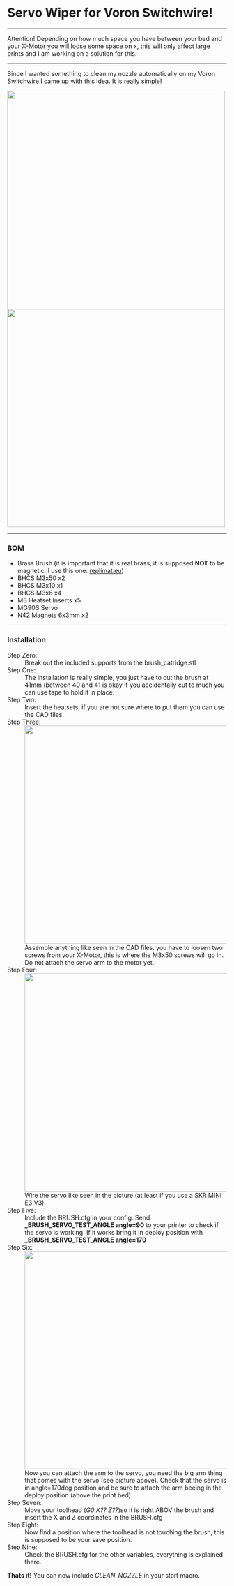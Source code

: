 <h1>Servo Wiper for Voron Switchwire!</h1>
<hr>
<div>Attention! Depending on how much space you have between your bed and your X-Motor you will loose some space on x, this will only affect large prints and I am working on a solution for this.</div>
<hr>
<div>
  <p>Since I wanted something to clean my nozzle automatically on my Voron Switchwire I came up with this idea. It is really simple!</p>
    <img src='https://github.com/flow1990/VoronUsers/blob/master/printer_mods/flow1990/servo_wiper/Images/front_view_fusion.png' width='500px'>
  <img src='https://github.com/flow1990/VoronUsers/blob/master/printer_mods/flow1990/servo_wiper/Images/image1.jpeg' width='500px'>
</div>
<hr>
<div>
  <h3><B>BOM</B></h3>
  <ul>
    <li>Brass Brush (it is important that it is real brass, it is supposed <B>NOT</B> to be magnetic. I use this one: <a href='https://www.replimat.eu/brass-brush/rt10044'>replimat.eu</a>)</li>
    <li>BHCS M3x50 x2</li>
    <li>BHCS M3x10 x1</li>
    <li>BHCS M3x6 x4</li>
    <li>M3 Heatset Inserts x5</li>
    <li>MG90S Servo</li>
    <li>N42 Magnets 6x3mm x2</li>
  </ul>
</div>
<hr>
<div>
  <h3><B>Installation</B></h3>
  <dl>
    <dt>Step Zero:</dt>
    <dd>Break out the included supports from the brush_catridge.stl</dd>
    <dt>Step One:</dt>
    <dd>The installation is really simple, you just have to cut the brush at 41mm (between 40 and 41 is okay if you accidentally cut to much you can use tape to hold it in place.</dd>
    <dt>Step Two:</dt>
    <dd>Insert the heatsets, if you are not sure where to put them you can use the CAD files.</dd>
    <dt>Step Three:</dt>
    <dd><img src='https://github.com/flow1990/VoronUsers/blob/master/printer_mods/flow1990/servo_wiper/Images/motor_mount.jpeg' width='500px'</dd>
    <dd>Assemble anything like seen in the CAD files. you have to loosen two screws from your X-Motor, this is where the M3x50 screws will go in. Do not attach the servo arm to the motor yet.</dd>
    <dt>Step Four:</dt>
    <dd><img src='https://github.com/flow1990/VoronUsers/blob/master/printer_mods/flow1990/servo_wiper/Images/wiring.png' width='500px'</dd>
    <dd>Wire the servo like seen in the picture (at least if you use a SKR MINI E3 V3).</dd>
    <dt>Step Five:</dt>
    <dd>Include the BRUSH.cfg in your config. Send <B>_BRUSH_SERVO_TEST_ANGLE angle=90</B> to your printer to check if the servo is working. If it works bring it in deploy position with <B>_BRUSH_SERVO_TEST_ANGLE angle=170</B></dd>
    <dt>Step Six:</dt>
    <dd><img src='https://github.com/flow1990/VoronUsers/blob/master/printer_mods/flow1990/servo_wiper/Images/arm.jpeg' width='500px'></dd> 
    <dd>Now you can attach the arm to the servo, you need the big arm thing that comes with the servo (see picture above). Check that the servo is in angle=170deg position and be sure to attach the arm beeing in the deploy position (above the print bed).</dd>
    <dt>Step Seven:</dt>
    <dd>Move your toolhead (<I>G0 X?? Z??</I>)so it is right ABOV the brush and insert the X and Z coordinates in the BRUSH.cfg</dd>
    <dt>Step Eight:</dt>
    <dd>Now find a position where the toolhead is not touching the brush, this is supposed to be your save position.</dd>
    <dt>Step Nine:</dt>
    <dd>Check the BRUSH.cfg for the other variables, everything is explained there.</dd>
  </dl>
  <p><B>Thats it!</B> You can now include <I>CLEAN_NOZZLE</I> in your start macro.</p>
</div>
